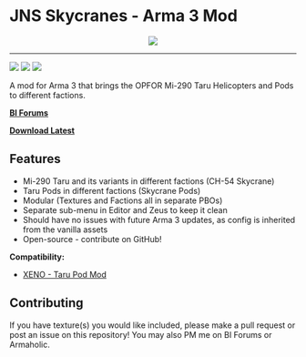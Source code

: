 JNS Skycranes - Arma 3 Mod
================
<p align="center">
    <img src="https://github.com/jonpas/JNS_Skycranes/blob/master/extras/assets/images/jns_skycranes.jpg">
</p>

---

[![](https://img.shields.io/badge/Version-2.0.1-blue.svg?style=flat-square)](https://github.com/jonpas/JNS_Skycranes/releases) [![](https://img.shields.io/badge/License-APL--SA-red.svg?style=flat-square)](https://github.com/jonpas/JNS_Skycranes/blob/master/LICENSE.md) [![](https://img.shields.io/github/issues/jonpas/JNS_Skycranes.svg?style=flat-square)](https://github.com/jonpas/JNS_Skycranes/issues)

A mod for Arma 3 that brings the OPFOR Mi-290 Taru Helicopters and Pods to different factions.

**[BI Forums](http://forums.bistudio.com/showthread.php?186479-JNS-Skycranes-%28NATO-Taru-Helicopters%29)**

**[Download Latest](https://github.com/jonpas/JNS_Skycranes/releases/latest)**

## Features

- Mi-290 Taru and its variants in different factions (CH-54 Skycrane)
- Taru Pods in different factions (Skycrane Pods)
- Modular (Textures and Factions all in separate PBOs)
- Separate sub-menu in Editor and Zeus to keep it clean
- Should have no issues with future Arma 3 updates, as config is inherited from the vanilla assets
- Open-source - contribute on GitHub!

**Compatibility:**

- [XENO - Taru Pod Mod](http://forums.bistudio.com/showthread.php?186272-XENO-Taru-Pod-Mod)

## Contributing

If you have texture(s) you would like included, please make a pull request or post an issue on this repository! You may also PM me on BI Forums or Armaholic.
